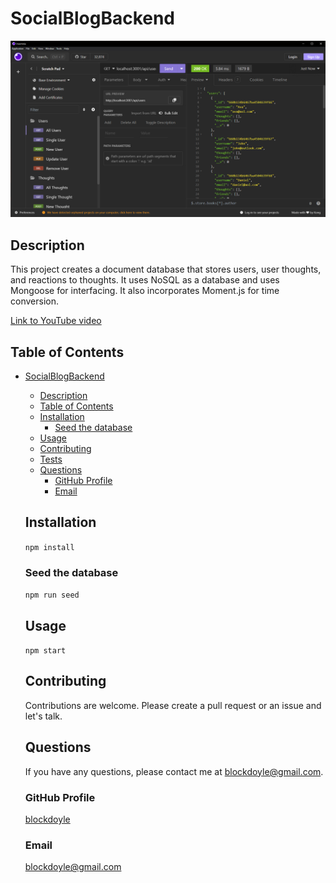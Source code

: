 # SocialBlogBackend
  ![Overview-sc.png](./overview-sc.png)
  ## Description
  This project creates a document database that stores users, user thoughts, and reactions to thoughts. It uses NoSQL as a database and uses Mongoose for interfacing. It also incorporates Moment.js for time conversion.
  
  [Link to YouTube video](https://youtu.be/N9qv154-O1g)
  ## Table of Contents
- [SocialBlogBackend](#socialblogbackend)
  - [Description](#description)
  - [Table of Contents](#table-of-contents)
  - [Installation](#installation)
    - [Seed the database](#seed-the-database)
  - [Usage](#usage)
  - [Contributing](#contributing)
  - [Tests](#tests)
  - [Questions](#questions)
    - [GitHub Profile](#github-profile)
    - [Email](#email)
  ## Installation
  ```npm install```
  ### Seed the database
  ```npm run seed```
  ## Usage
  ```npm start```
  
  ## Contributing
  Contributions are welcome. Please create a pull request or an issue and let's talk.
  ## Questions
  If you have any questions, please contact me at blockdoyle@gmail.com.
  ### GitHub Profile
  [blockdoyle](https://github.com/blockdoyle)
  ### Email
  [blockdoyle@gmail.com](mailto:blockdoyle@gmail.com)

